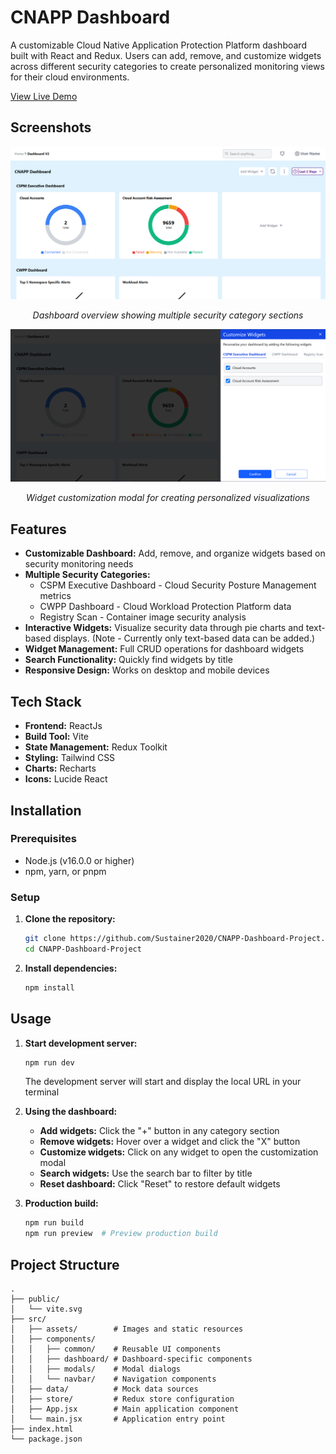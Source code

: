 # CNAPP Dashboard

A customizable Cloud Native Application Protection Platform dashboard built with React and Redux. Users can add, remove, and customize widgets across different security categories to create personalized monitoring views for their cloud environments.

[View Live Demo](https://cnapp-dashboard-project.vercel.app/)

## Screenshots

<div align="center">
  <img src="screenshots/dashboard-overview.png" alt="Dashboard Overview" width="800"/>
  <p><em>Dashboard overview showing multiple security category sections</em></p>
  
  <img src="screenshots/widget-customization.png" alt="Widget Customization" width="800"/>
  <p><em>Widget customization modal for creating personalized visualizations</em></p>
</div>

## Features

* **Customizable Dashboard:** Add, remove, and organize widgets based on security monitoring needs
* **Multiple Security Categories:**
  * CSPM Executive Dashboard - Cloud Security Posture Management metrics
  * CWPP Dashboard - Cloud Workload Protection Platform data
  * Registry Scan - Container image security analysis
* **Interactive Widgets:** Visualize security data through pie charts and text-based displays. (Note - Currently only text-based data can be added.)
* **Widget Management:** Full CRUD operations for dashboard widgets
* **Search Functionality:** Quickly find widgets by title
* **Responsive Design:** Works on desktop and mobile devices

## Tech Stack

* **Frontend:** ReactJs
* **Build Tool:** Vite
* **State Management:** Redux Toolkit
* **Styling:** Tailwind CSS
* **Charts:** Recharts
* **Icons:** Lucide React

## Installation

### Prerequisites

* Node.js (v16.0.0 or higher)
* npm, yarn, or pnpm

### Setup

1. **Clone the repository:**
   ```bash
   git clone https://github.com/Sustainer2020/CNAPP-Dashboard-Project.git
   cd CNAPP-Dashboard-Project
   ```

2. **Install dependencies:**
   ```bash
   npm install
   ```

## Usage

1. **Start development server:**
   ```bash
   npm run dev
   ```
   The development server will start and display the local URL in your terminal

2. **Using the dashboard:**
   * **Add widgets:** Click the "+" button in any category section
   * **Remove widgets:** Hover over a widget and click the "X" button
   * **Customize widgets:** Click on any widget to open the customization modal
   * **Search widgets:** Use the search bar to filter by title
   * **Reset dashboard:** Click "Reset" to restore default widgets

3. **Production build:**
   ```bash
   npm run build
   npm run preview  # Preview production build
   ```
   
## Project Structure

```
.
├── public/
│   └── vite.svg
├── src/
│   ├── assets/        # Images and static resources
│   ├── components/
│   │   ├── common/    # Reusable UI components
│   │   ├── dashboard/ # Dashboard-specific components
│   │   ├── modals/    # Modal dialogs
│   │   └── navbar/    # Navigation components
│   ├── data/          # Mock data sources
│   ├── store/         # Redux store configuration
│   ├── App.jsx        # Main application component
│   └── main.jsx       # Application entry point
├── index.html
└── package.json
```

